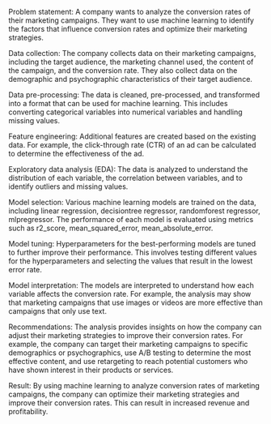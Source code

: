 Problem statement: A company wants to analyze the conversion rates of their marketing campaigns. They want to use machine learning to identify the factors that influence conversion rates and optimize their marketing strategies.

Data collection: The company collects data on their marketing campaigns, including the target audience, the marketing channel used, the content of the campaign, and the conversion rate. They also collect data on the demographic and psychographic characteristics of their target audience.

Data pre-processing: The data is cleaned, pre-processed, and transformed into a format that can be used for machine learning. This includes converting categorical variables into numerical variables and handling missing values.

Feature engineering: Additional features are created based on the existing data. For example, the click-through rate (CTR) of an ad can be calculated to determine the effectiveness of the ad.

Exploratory data analysis (EDA): The data is analyzed to understand the distribution of each variable, the correlation between variables, and to identify outliers and missing values.

Model selection: Various machine learning models are trained on the data, including linear regression, decisiontree regressor, randomforest regressor, mlpregressor. The performance of each model is evaluated using metrics such as r2_score, mean_squared_error, mean_absolute_error.

Model tuning: Hyperparameters for the best-performing models are tuned to further improve their performance. This involves testing different values for the hyperparameters and selecting the values that result in the lowest error rate.

Model interpretation: The models are interpreted to understand how each variable affects the conversion rate. For example, the analysis may show that marketing campaigns that use images or videos are more effective than campaigns that only use text.

Recommendations: The analysis provides insights on how the company can adjust their marketing strategies to improve their conversion rates. For example, the company can target their marketing campaigns to specific demographics or psychographics, use A/B testing to determine the most effective content, and use retargeting to reach potential customers who have shown interest in their products or services.

Result: By using machine learning to analyze conversion rates of marketing campaigns, the company can optimize their marketing strategies and improve their conversion rates. This can result in increased revenue and profitability.
